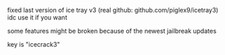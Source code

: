 fixed last version of ice tray v3 (real github: github.com/piglex9/icetray3) idc use it if you want

some features might be broken because of the newest jailbreak updates

key is "icecrack3"
